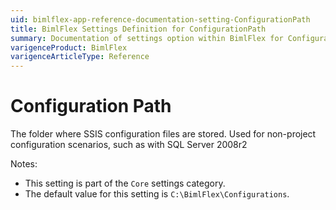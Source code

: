 ```yaml
---
uid: bimlflex-app-reference-documentation-setting-ConfigurationPath
title: BimlFlex Settings Definition for ConfigurationPath
summary: Documentation of settings option within BimlFlex for ConfigurationPath
varigenceProduct: BimlFlex
varigenceArticleType: Reference
---
```


# Configuration Path

The folder where SSIS configuration files are stored. Used for non-project configuration scenarios, such as with SQL Server 2008r2

Notes:
* This setting is part of the `Core` settings category.
* The default value for this setting is `C:\BimlFlex\Configurations`.